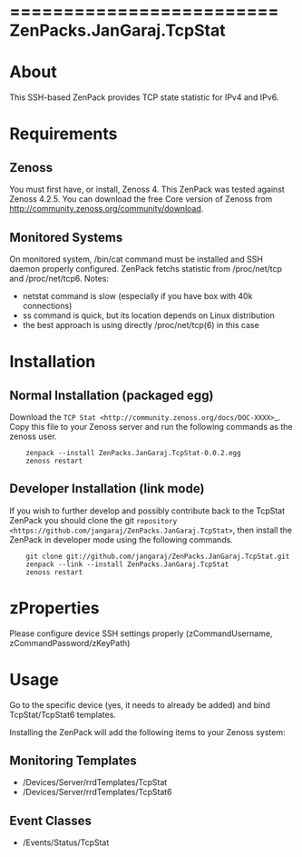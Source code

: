 =========================
ZenPacks.JanGaraj.TcpStat
=========================

About
=====

This SSH-based ZenPack provides TCP state statistic for IPv4 and IPv6.

Requirements
============

Zenoss
------

You must first have, or install, Zenoss 4. This ZenPack was tested
against Zenoss 4.2.5. You can download the free Core
version of Zenoss from http://community.zenoss.org/community/download.


Monitored Systems
-----------------

On monitored system, /bin/cat command must be installed and SSH daemon 
properly configured. ZenPack fetchs statistic from /proc/net/tcp and /proc/net/tcp6.
Notes:
- netstat command is slow (especially if you have box with 40k connections)
- ss command is quick, but its location depends on Linux distribution
- the best approach is using directly /proc/net/tcp(6) in this case


Installation
============

Normal Installation (packaged egg)
----------------------------------

Download the `TCP Stat <http://community.zenoss.org/docs/DOC-XXXX>`_.
Copy this file to your Zenoss server and run the following commands as the zenoss
user.

        zenpack --install ZenPacks.JanGaraj.TcpStat-0.0.2.egg
        zenoss restart

Developer Installation (link mode)
----------------------------------

If you wish to further develop and possibly contribute back to the TcpStat
ZenPack you should clone the git `repository <https://github.com/jangaraj/ZenPacks.JanGaraj.TcpStat>`,
then install the ZenPack in developer mode using the following commands.

        git clone git://github.com/jangaraj/ZenPacks.JanGaraj.TcpStat.git
        zenpack --link --install ZenPacks.JanGaraj.TcpStat
        zenoss restart

zProperties
===========

Please configure device SSH settings properly (zCommandUsername, zCommandPassword/zKeyPath)

Usage
=====

Go to the specific device (yes, it needs to already be added) and bind TcpStat/TcpStat6 templates.


Installing the ZenPack will add the following items to your Zenoss system:


Monitoring Templates
--------------------

- /Devices/Server/rrdTemplates/TcpStat
- /Devices/Server/rrdTemplates/TcpStat6


Event Classes
--------------------

- /Events/Status/TcpStat

